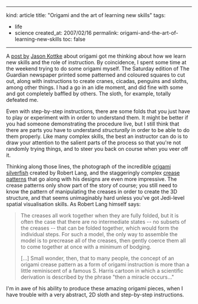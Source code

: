 -----
kind: article
title: "Origami and the art of learning new skills"
tags:
- life
- science
created_at: 2007/02/16
permalink: origami-and-the-art-of-learning-new-skills
toc: false
-----

<p>A <a href="http://www.kottke.org/07/02/folding-origami-robert-lang">post by</a> <a href="http://www.kottke.org">Jason Kottke</a> about origami got me thinking about how we learn new skills and the role of instruction. By coincidence, I spent some time at the weekend trying to do some origami myself. The Saturday edition of The Guardian newspaper printed some patterned and coloured squares to cut out, along with instructions to create cranes, cicadas, penguins and sloths, among other things. I had a go in an idle moment, and did fine with some and got completely baffled by others. The sloth, for example, totally defeated me.</p>

<p>Even with step-by-step instructions, there are some folds that you just have to play or experiment with in order to understand them. It might be better if you had someone demonstrating the procedure live, but I still think that there are parts you have to understand <em>structurally</em> in order to be able to do them properly. Like many complex skills, the best an instructor can do is to draw your attention to the salient parts of the process so that you're not randomly trying things, and to steer you back on course when you veer off it.</p>

<p>Thinking along those lines, the photograph of the incredible <a href="http://www.langorigami.com/art/gallery/gallery.php4?name=silverfish">origami silverfish</a> created by Robert Lang, and the staggeringly complex <a href="http://www.langorigami.com/art/creasepatterns/creasepatterns.php4">crease patterns</a> that go along with his designs are even more impressive. The crease patterns only show part of the story of course; you still need to know the pattern of manipulating the creases in order to create the 3D structure, and that seems unimaginably hard unless you've got Jedi-level spatial visualisation skills. As Robert Lang himself says:</p>

<blockquote>
<p>
The creases all work together when they are fully folded, but it is often the case that there are no intermediate states -- no subsets of the creases -- that can be folded together, which would form the individual steps. For such a model, the only way to assemble the model is to precrease all of the creases, then gently coerce them all to come together at once with a minimum of bodging.
</p>
<p>
[...]
Small wonder, then, that to many people, the concept of an origami crease pattern as a form of origami instruction is more than a little reminiscent of a famous S. Harris cartoon in which a scientific derivation is described by the phrase "then a miracle occurs..."
</p>
</blockquote>

<p>I'm in awe of his ability to produce these amazing origami pieces, when I have trouble with a very abstract, 2D sloth and step-by-step instructions.</p>



